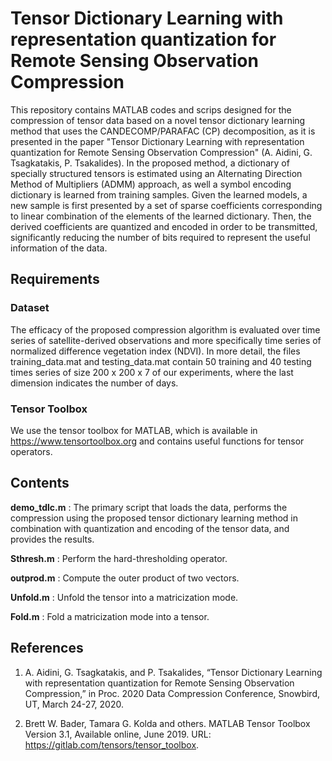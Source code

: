 # Tensor Dictionary Learning with representation quantization for Remote Sensing Observation Compression

This repository contains MATLAB codes and scrips designed for the compression of tensor data based on a novel
tensor dictionary learning method that uses the CANDECOMP/PARAFAC (CP) decomposition, as it is presented 
in the paper "Tensor Dictionary Learning with representation quantization for Remote Sensing Observation 
Compression" (A. Aidini, G. Tsagkatakis, P. Tsakalides). In the proposed method, a dictionary of specially 
structured tensors is estimated using an Alternating Direction Method of Multipliers (ADMM) approach, as 
well a symbol encoding dictionary is learned from training samples. Given the learned models, a new sample 
is first presented by a set of sparse coefficients corresponding to linear combination of the elements of 
the learned dictionary. Then, the derived coefficients are quantized and encoded in order to be transmitted, 
significantly reducing the number of bits required to represent the useful information of the data.

## Requirements

### Dataset
The efficacy of the proposed compression algorithm is evaluated over time series of satellite-derived observations 
and more specifically time series of normalized difference vegetation index (NDVI). In more detail, the files 
training_data.mat and testing_data.mat contain 50 training and 40 testing times series of size 200 x 200 x 7 of our
experiments, where the last dimension indicates the number of days.

### Tensor Toolbox
We use the tensor toolbox for MATLAB, which is available in https://www.tensortoolbox.org and contains useful 
functions for tensor operators.

## Contents
**demo_tdlc.m** : The primary script that loads the data, performs the compression using the proposed tensor dictionary 
learning method in combination with quantization and encoding of the tensor data, and provides the results.

**Sthresh.m** : Perform the hard-thresholding operator.

**outprod.m** : Compute the outer product of two vectors.

**Unfold.m** : Unfold the tensor into a matricization mode.

**Fold.m** : Fold a matricization mode into a tensor.

## References
1. A.  Aidini,  G.  Tsagkatakis,  and P.  Tsakalides, “Tensor Dictionary Learning with representation quantization 
for Remote Sensing Observation Compression,” in Proc. 2020 Data Compression Conference, Snowbird, UT,  March 24-27, 2020.

2. Brett W. Bader, Tamara G. Kolda and others. MATLAB Tensor Toolbox Version 3.1, Available online, June 2019.
URL: https://gitlab.com/tensors/tensor_toolbox.
